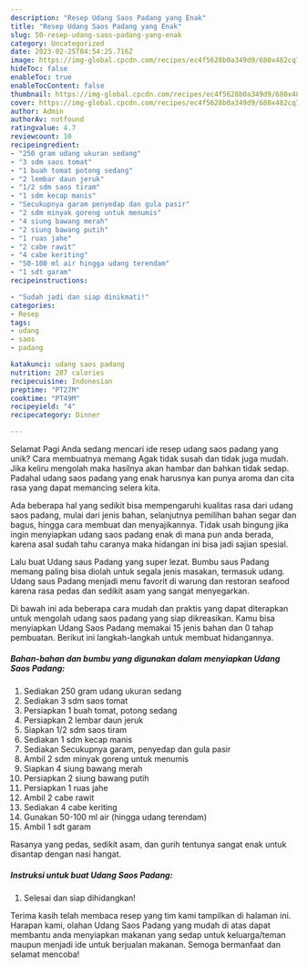```yaml
---
description: "Resep Udang Saos Padang yang Enak"
title: "Resep Udang Saos Padang yang Enak"
slug: 50-resep-udang-saos-padang-yang-enak
category: Uncategorized
date: 2023-02-25T04:54:25.716Z
image: https://img-global.cpcdn.com/recipes/ec4f5628b0a349d9/680x482cq70/udang-saos-padang-foto-resep-utama.jpg
hideToc: false
enableToc: true
enableTocContent: false
thumbnail: https://img-global.cpcdn.com/recipes/ec4f5628b0a349d9/680x482cq70/udang-saos-padang-foto-resep-utama.jpg
cover: https://img-global.cpcdn.com/recipes/ec4f5628b0a349d9/680x482cq70/udang-saos-padang-foto-resep-utama.jpg
author: Admin
authorAv: notfound
ratingvalue: 4.7
reviewcount: 10
recipeingredient:
- "250 gram udang ukuran sedang"
- "3 sdm saos tomat"
- "1 buah tomat potong sedang"
- "2 lembar daun jeruk"
- "1/2 sdm saos tiram"
- "1 sdm kecap manis"
- "Secukupnya garam penyedap dan gula pasir"
- "2 sdm minyak goreng untuk menumis"
- "4 siung bawang merah"
- "2 siung bawang putih"
- "1 ruas jahe"
- "2 cabe rawit"
- "4 cabe keriting"
- "50-100 ml air hingga udang terendam"
- "1 sdt garam"
recipeinstructions:

- "Sudah jadi dan siap dinikmati!"
categories:
- Resep
tags:
- udang
- saos
- padang

katakunci: udang saos padang 
nutrition: 287 calories
recipecuisine: Indonesian
preptime: "PT27M"
cooktime: "PT49M"
recipeyield: "4"
recipecategory: Dinner

---
```



Selamat Pagi Anda sedang mencari ide resep udang saos padang yang unik? Cara membuatnya memang Agak tidak susah dan tidak juga mudah. Jika keliru mengolah maka hasilnya akan hambar dan bahkan tidak sedap. Padahal udang saos padang yang enak harusnya kan punya aroma dan cita rasa yang dapat memancing selera kita.


Ada beberapa hal yang sedikit bisa mempengaruhi kualitas rasa dari udang saos padang, mulai dari jenis bahan, selanjutnya pemilihan bahan segar dan bagus, hingga cara membuat dan menyajikannya. Tidak usah bingung jika ingin menyiapkan udang saos padang enak di mana pun anda berada, karena asal sudah tahu caranya maka hidangan ini bisa jadi sajian spesial.

Lalu buat Udang saus Padang yang super lezat. Bumbu saus Padang memang paling bisa diolah untuk segala jenis masakan, termasuk udang. Udang saus Padang menjadi menu favorit di warung dan restoran seafood karena rasa pedas dan sedikit asam yang sangat menyegarkan.


Di bawah ini ada beberapa cara mudah dan praktis yang dapat diterapkan untuk mengolah udang saos padang yang siap dikreasikan. Kamu bisa menyiapkan Udang Saos Padang memakai 15 jenis bahan dan 0 tahap pembuatan. Berikut ini langkah-langkah untuk membuat hidangannya.

<!--inarticleads1-->

##### Bahan-bahan dan bumbu yang digunakan dalam menyiapkan Udang Saos Padang:

1. Sediakan 250 gram udang ukuran sedang
1. Sediakan 3 sdm saos tomat
1. Persiapkan 1 buah tomat, potong sedang
1. Persiapkan 2 lembar daun jeruk
1. Siapkan 1/2 sdm saos tiram
1. Sediakan 1 sdm kecap manis
1. Sediakan Secukupnya garam, penyedap dan gula pasir
1. Ambil 2 sdm minyak goreng untuk menumis
1. Siapkan 4 siung bawang merah
1. Persiapkan 2 siung bawang putih
1. Persiapkan 1 ruas jahe
1. Ambil 2 cabe rawit
1. Sediakan 4 cabe keriting
1. Gunakan 50-100 ml air (hingga udang terendam)
1. Ambil 1 sdt garam


Rasanya yang pedas, sedikit asam, dan gurih tentunya sangat enak untuk disantap dengan nasi hangat. 

<!--inarticleads2-->

##### Instruksi untuk buat Udang Saos Padang:


1. Selesai dan siap dihidangkan!



Terima kasih telah membaca resep yang tim kami tampilkan di halaman ini. Harapan kami, olahan Udang Saos Padang yang mudah di atas dapat membantu anda menyiapkan makanan yang sedap untuk keluarga/teman maupun menjadi ide untuk berjualan makanan. Semoga bermanfaat dan selamat mencoba!
